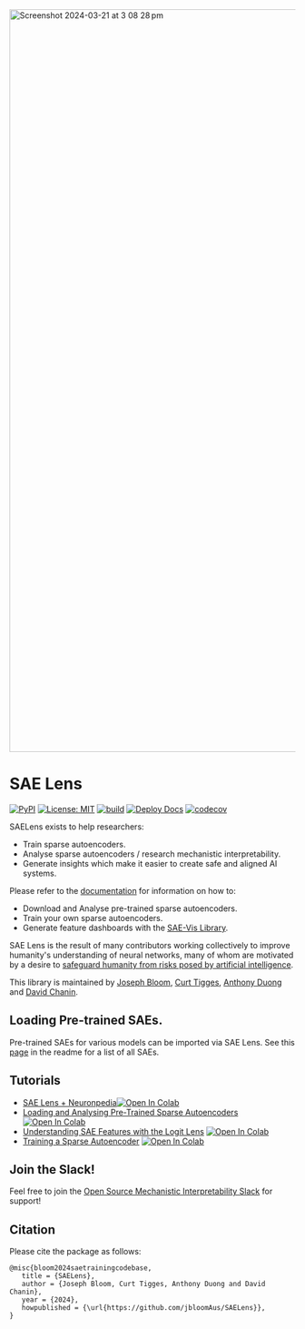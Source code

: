 <img width="1308" alt="Screenshot 2024-03-21 at 3 08 28 pm" src="https://github.com/jbloomAus/mats_sae_training/assets/69127271/209012ec-a779-4036-b4be-7b7739ea87f6">

# SAE Lens

[![PyPI](https://img.shields.io/pypi/v/sae-lens?color=blue)](https://pypi.org/project/sae-lens/)
[![License: MIT](https://img.shields.io/badge/License-MIT-yellow.svg)](https://opensource.org/licenses/MIT)
[![build](https://github.com/jbloomAus/SAELens/actions/workflows/build.yml/badge.svg)](https://github.com/jbloomAus/SAELens/actions/workflows/build.yml)
[![Deploy Docs](https://github.com/jbloomAus/SAELens/actions/workflows/deploy_docs.yml/badge.svg)](https://github.com/jbloomAus/SAELens/actions/workflows/deploy_docs.yml)
[![codecov](https://codecov.io/gh/jbloomAus/SAELens/graph/badge.svg?token=N83NGH8CGE)](https://codecov.io/gh/jbloomAus/SAELens)

SAELens exists to help researchers:

- Train sparse autoencoders.
- Analyse sparse autoencoders / research mechanistic interpretability.
- Generate insights which make it easier to create safe and aligned AI systems.

Please refer to the [documentation](https://jbloomaus.github.io/SAELens/) for information on how to:

- Download and Analyse pre-trained sparse autoencoders.
- Train your own sparse autoencoders.
- Generate feature dashboards with the [SAE-Vis Library](https://github.com/callummcdougall/sae_vis/tree/main).

SAE Lens is the result of many contributors working collectively to improve humanity's understanding of neural networks, many of whom are motivated by a desire to [safeguard humanity from risks posed by artificial intelligence](https://80000hours.org/problem-profiles/artificial-intelligence/).

This library is maintained by [Joseph Bloom](https://www.jbloomaus.com/), [Curt Tigges](https://curttigges.com/), [Anthony Duong](https://github.com/anthonyduong9) and [David Chanin](https://github.com/chanind).

## Loading Pre-trained SAEs.

Pre-trained SAEs for various models can be imported via SAE Lens. See this [page](https://jbloomaus.github.io/SAELens/sae_table/) in the readme for a list of all SAEs.

## Tutorials

- [SAE Lens + Neuronpedia](tutorials/tutorial_2_0.ipynb)[![Open In Colab](https://colab.research.google.com/assets/colab-badge.svg)](https://githubtocolab.com/jbloomAus/SAELens/blob/main/tutorials/tutorial_2_0.ipynb)
- [Loading and Analysing Pre-Trained Sparse Autoencoders](tutorials/basic_loading_and_analysing.ipynb)
  [![Open In Colab](https://colab.research.google.com/assets/colab-badge.svg)](https://githubtocolab.com/jbloomAus/SAELens/blob/main/tutorials/basic_loading_and_analysing.ipynb)
- [Understanding SAE Features with the Logit Lens](tutorials/logits_lens_with_features.ipynb)
  [![Open In Colab](https://colab.research.google.com/assets/colab-badge.svg)](https://githubtocolab.com/jbloomAus/SAELens/blob/main/tutorials/logits_lens_with_features.ipynb)
- [Training a Sparse Autoencoder](tutorials/training_a_sparse_autoencoder.ipynb)
  [![Open In Colab](https://colab.research.google.com/assets/colab-badge.svg)](https://githubtocolab.com/jbloomAus/SAELens/blob/main/tutorials/training_a_sparse_autoencoder.ipynb)

## Join the Slack!

Feel free to join the [Open Source Mechanistic Interpretability Slack](https://join.slack.com/t/opensourcemechanistic/shared_invite/zt-2o756ku1c-_yKBeUQMVfS_p_qcK6QLeA) for support!

## Citation

Please cite the package as follows:

```
@misc{bloom2024saetrainingcodebase,
   title = {SAELens},
   author = {Joseph Bloom, Curt Tigges, Anthony Duong and David Chanin},
   year = {2024},
   howpublished = {\url{https://github.com/jbloomAus/SAELens}},
}
```
